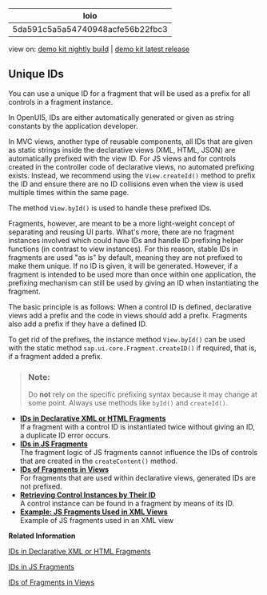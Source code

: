 <!-- loio5da591c5a5a54740948acfe56b22fbc3 -->

| loio |
| -----|
| 5da591c5a5a54740948acfe56b22fbc3 |

<div id="loio">

view on: [demo kit nightly build](https://openui5nightly.hana.ondemand.com/topic/5da591c5a5a54740948acfe56b22fbc3) | [demo kit latest release](https://sdk.openui5.org/topic/5da591c5a5a54740948acfe56b22fbc3)</div>

## Unique IDs

You can use a unique ID for a fragment that will be used as a prefix for all controls in a fragment instance.

In OpenUI5, IDs are either automatically generated or given as string constants by the application developer.

In MVC views, another type of reusable components, all IDs that are given as static strings inside the declarative views \(XML, HTML, JSON\) are automatically prefixed with the view ID. For JS views and for controls created in the controller code of declarative views, no automated prefixing exists. Instead, we recommend using the `View.createId()` method to prefix the ID and ensure there are no ID collisions even when the view is used multiple times within the same page.

The method `View.byId()` is used to handle these prefixed IDs.

Fragments, however, are meant to be a more light-weight concept of separating and reusing UI parts. What's more, there are no fragment instances involved which could have IDs and handle ID prefixing helper functions \(in contrast to view instances\). For this reason, stable IDs in fragments are used "as is" by default, meaning they are not prefixed to make them unique. If no ID is given, it will be generated. However, if a fragment is intended to be used more than once within one application, the prefixing mechanism can still be used by giving an ID when instantiating the fragment.

The basic principle is as follows: When a control ID is defined, declarative views add a prefix and the code in views should add a prefix. Fragments also add a prefix if they have a defined ID.

To get rid of the prefixes, the instance method `View.byId()` can be used with the static method `sap.ui.core.Fragment.createID()` if required, that is, if a fragment added a prefix.

> ### Note:  
> Do **not** rely on the specific prefixing syntax because it may change at some point. Always use methods like `byId()` and `createId()`.

-   **[IDs in Declarative XML or HTML Fragments](IDs_in_Declarative_XML_or_HTML_Fragments_0715706.md "If a fragment with a control ID is instantiated twice without giving an ID, a
		duplicate ID error occurs.")**  
If a fragment with a control ID is instantiated twice without giving an ID, a duplicate ID error occurs.
-   **[IDs in JS Fragments](IDs_in_JS_Fragments_896fa9a.md "The fragment logic of JS fragments cannot influence the IDs of controls that are
		created in the createContent() method.")**  
The fragment logic of JS fragments cannot influence the IDs of controls that are created in the `createContent()` method.
-   **[IDs of Fragments in Views](IDs_of_Fragments_in_Views_f10bf70.md "For fragments that are used within declarative views, generated IDs are not prefixed. ")**  
For fragments that are used within declarative views, generated IDs are not prefixed.
-   **[Retrieving Control Instances by Their ID](Retrieving_Control_Instances_by_Their_ID_8b32551.md "A control instance can be found in a fragment by means of its ID. ")**  
A control instance can be found in a fragment by means of its ID.
-   **[Example: JS Fragments Used in XML Views](Example_JS_Fragments_Used_in_XML_Views_faaff35.md "Example of JS fragments used in an XML view")**  
Example of JS fragments used in an XML view

**Related Information**  


[IDs in Declarative XML or HTML Fragments](IDs_in_Declarative_XML_or_HTML_Fragments_0715706.md "If a fragment with a control ID is instantiated twice without giving an ID, a duplicate ID error occurs.")

[IDs in JS Fragments](IDs_in_JS_Fragments_896fa9a.md "The fragment logic of JS fragments cannot influence the IDs of controls that are created in the createContent() method.")

[IDs of Fragments in Views](IDs_of_Fragments_in_Views_f10bf70.md "For fragments that are used within declarative views, generated IDs are not prefixed.")

